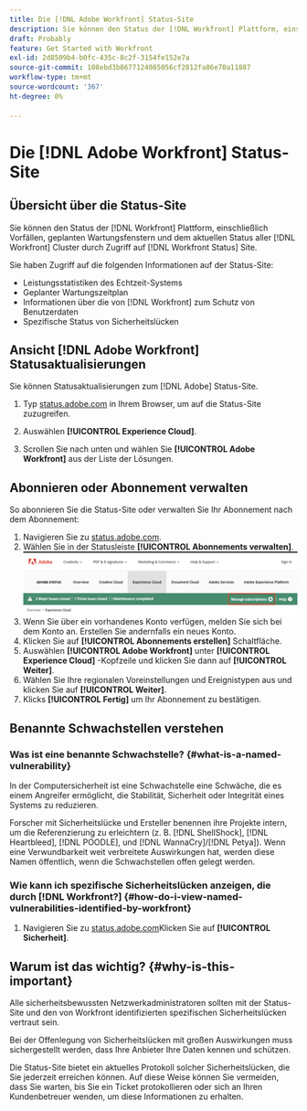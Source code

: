 ```yaml
---
title: Die [!DNL Adobe Workfront] Status-Site
description: Sie können den Status der [!DNL Workfront] Plattform, einschließlich Vorfällen, geplanten Wartungsfenstern und dem aktuellen Status aller [!DNL Workfront] Cluster durch Zugriff auf [!DNL Workfront Status] Site.
draft: Probably
feature: Get Started with Workfront
exl-id: 2d8509b4-b0fc-435c-8c2f-3154fe152e7a
source-git-commit: 108ebd3b8677124085056cf2812fa86e70a11887
workflow-type: tm+mt
source-wordcount: '367'
ht-degree: 0%

---
```


# Die [!DNL Adobe Workfront] Status-Site

<!-- Audited: 1/2024 -->

## Übersicht über die Status-Site

Sie können den Status der [!DNL Workfront] Plattform, einschließlich Vorfällen, geplanten Wartungsfenstern und dem aktuellen Status aller [!DNL Workfront] Cluster durch Zugriff auf [!DNL Workfront Status] Site.

Sie haben Zugriff auf die folgenden Informationen auf der Status-Site:

* Leistungsstatistiken des Echtzeit-Systems
* Geplanter Wartungszeitplan
* Informationen über die von [!DNL Workfront] zum Schutz von Benutzerdaten
* Spezifische Status von Sicherheitslücken

## Ansicht [!DNL Adobe Workfront] Statusaktualisierungen

Sie können Statusaktualisierungen zum [!DNL Adobe] Status-Site.

1. Typ [status.adobe.com](https://status.adobe.com/) in Ihrem Browser, um auf die Status-Site zuzugreifen.

1. Auswählen **[!UICONTROL Experience Cloud]**.
1. Scrollen Sie nach unten und wählen Sie **[!UICONTROL Adobe Workfront]** aus der Liste der Lösungen.

## Abonnieren oder Abonnement verwalten

So abonnieren Sie die Status-Site oder verwalten Sie Ihr Abonnement nach dem Abonnement:

1. Navigieren Sie zu [status.adobe.com](https://status.adobe.com/).
1. Wählen Sie in der Statusleiste **[!UICONTROL Abonnements verwalten]**.
   ![](assets/manage-subs.png)
1. Wenn Sie über ein vorhandenes Konto verfügen, melden Sie sich bei dem Konto an. Erstellen Sie andernfalls ein neues Konto.
1. Klicken Sie auf **[!UICONTROL Abonnements erstellen]** Schaltfläche.
1. Auswählen **[!UICONTROL Adobe Workfront]** unter **[!UICONTROL Experience Cloud]** -Kopfzeile und klicken Sie dann auf **[!UICONTROL Weiter]**.
1. Wählen Sie Ihre regionalen Voreinstellungen und Ereignistypen aus und klicken Sie auf **[!UICONTROL Weiter]**.
1. Klicks **[!UICONTROL Fertig]** um Ihr Abonnement zu bestätigen.

## Benannte Schwachstellen verstehen

### Was ist eine benannte Schwachstelle? {#what-is-a-named-vulnerability}

In der Computersicherheit ist eine Schwachstelle eine Schwäche, die es einem Angreifer ermöglicht, die Stabilität, Sicherheit oder Integrität eines Systems zu reduzieren.

Forscher mit Sicherheitslücke und Ersteller benennen ihre Projekte intern, um die Referenzierung zu erleichtern (z. B. [!DNL ShellShock], [!DNL Heartbleed], [!DNL POODLE], und [!DNL WannaCry]/[!DNL Petya]). Wenn eine Verwundbarkeit weit verbreitete Auswirkungen hat, werden diese Namen öffentlich, wenn die Schwachstellen offen gelegt werden.

### Wie kann ich spezifische Sicherheitslücken anzeigen, die durch [!DNL Workfront?] {#how-do-i-view-named-vulnerabilities-identified-by-workfront}

1. Navigieren Sie zu  [status.adobe.com](https://status.adobe.com/)Klicken Sie auf **[!UICONTROL Sicherheit]**.

## Warum ist das wichtig? {#why-is-this-important}

Alle sicherheitsbewussten Netzwerkadministratoren sollten mit der Status-Site und den von Workfront identifizierten spezifischen Sicherheitslücken vertraut sein.

Bei der Offenlegung von Sicherheitslücken mit großen Auswirkungen muss sichergestellt werden, dass Ihre Anbieter Ihre Daten kennen und schützen.

Die Status-Site bietet ein aktuelles Protokoll solcher Sicherheitslücken, die Sie jederzeit erreichen können. Auf diese Weise können Sie vermeiden, dass Sie warten, bis Sie ein Ticket protokollieren oder sich an Ihren Kundenbetreuer wenden, um diese Informationen zu erhalten.
